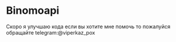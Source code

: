 # Binomoapi
Скоро я улучшаю кода если вы хотите мне помочь то пожалуйся обращайте telegram:@viperkaz_pox
